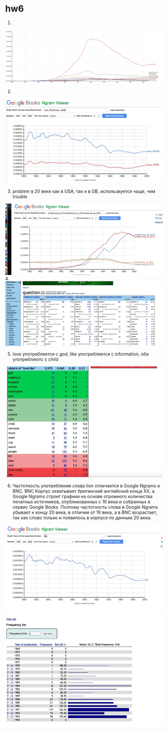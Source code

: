 # hw6
1.
![ссылка](https://github.com/linapilipchuk/hw6/blob/master/Snimok_ekrana_2018-04-09_v_15_52_01.png)

2.
![ссылка](https://github.com/linapilipchuk/hw6/blob/master/fhfhhfhf.jpeg)

3. problem в 20 веке как в USA, так и в GB, использвуется чаще, чем trouble

![ссылка](https://github.com/linapilipchuk/hw6/blob/master/problem%20trouble%202.jpeg)
4. 
![ссылка](https://github.com/linapilipchuk/hw6/blob/master/question.png)

5. love употребляется с god, like употребляется с information, оба употребляютс с child

![ссылка](https://github.com/linapilipchuk/hw6/blob/master/love%20like.jpeg)

6. Частотность употребления слова lion отличается в Google Ngrams и BNC. BNC Корпус охватывает британский английский конца XX, а Google Ngrams строит графики на основе огромного количества печатных источников, опубликованных с 16 века и собранных в сервис Google Books. Поэтому частотность слова в Google Ngrams убывает к концу 20 века, в отличии от 19 века, а в BNC возрастает, так как слово только и появилось в корпусе по данным 20 века.

![ссылка](https://github.com/linapilipchuk/hw6/blob/master/lion.jpeg)
![ссылка](https://github.com/linapilipchuk/hw6/blob/master/lion%20bnc.jpeg)
